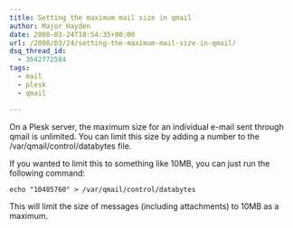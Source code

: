 ```yaml
---
title: Setting the maximum mail size in qmail
author: Major Hayden
date: 2008-03-24T18:54:35+00:00
url: /2008/03/24/setting-the-maximum-mail-size-in-qmail/
dsq_thread_id:
  - 3642772584
tags:
  - mail
  - plesk
  - qmail

---
```

On a Plesk server, the maximum size for an individual e-mail sent through qmail is unlimited. You can limit this size by adding a number to the /var/qmail/control/databytes file.

If you wanted to limit this to something like 10MB, you can just run the following command:

```
echo "10485760" > /var/qmail/control/databytes
```

This will limit the size of messages (including attachments) to 10MB as a maximum.
